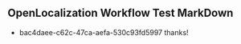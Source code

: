 ## OpenLocalization Workflow Test MarkDown
* bac4daee-c62c-47ca-aefa-530c93fd5997 thanks!

<!--HONumber=Jul16_HO4-->


